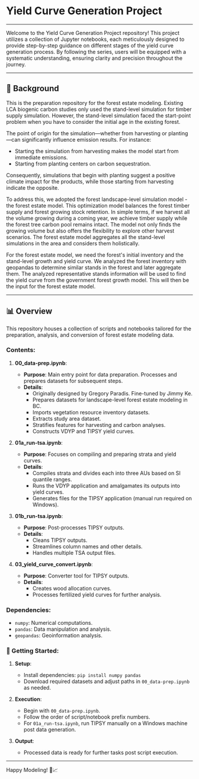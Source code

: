 
# Yield Curve Generation Project

---

Welcome to the Yield Curve Generation Project repository! This project utilizes a collection of Jupyter notebooks, each meticulously designed to provide step-by-step guidance on different stages of the yield curve generation process. By following the series, users will be equipped with a systematic understanding, ensuring clarity and precision throughout the journey.

---

## 🌲 Background 

This is the preparation repository for the forest estate modeling. Existing LCA biogenic carbon studies only used the stand-level simulation for timber supply simulation. However, the stand-level simulation faced the start-point problem when you have to consider the initial age in the existing forest. 

The point of origin for the simulation—whether from harvesting or planting—can significantly influence emission results. For instance:
- Starting the simulation from harvesting makes the model start from immediate emissions.
- Starting from planting centers on carbon sequestration. 

Consequently, simulations that begin with planting suggest a positive climate impact for the products, while those starting from harvesting indicate the opposite.

To address this, we adopted the forest landscape-level simulation model - the forest estate model. This optimization model balances the forest timber supply and forest growing stock retention. In simple terms, if we harvest all the volume growing during a coming year, we achieve timber supply while the forest tree carbon pool remains intact. The model not only finds the growing volume but also offers the flexibility to explore other harvest scenarios. The forest estate model aggregates all the stand-level simulations in the area and considers them holistically. 

For the forest estate model, we need the forest's initial inventory and the stand-level growth and yield curve. We analyzed the forest inventory with geopandas to determine similar stands in the forest and later aggregate them. The analyzed representative stands information will be used to find the yield curve from the government forest growth model. This will then be the input for the forest estate model. 

---

## 📊 Overview

This repository houses a collection of scripts and notebooks tailored for the preparation, analysis, and conversion of forest estate modeling data.

### Contents:

1. **00_data-prep.ipynb**:
   - **Purpose**: Main entry point for data preparation. Processes and prepares datasets for subsequent steps.
   - **Details**:
     - Originally designed by Gregory Paradis. Fine-tuned by Jimmy Ke.
     - Prepares datasets for landscape-level forest estate modeling in BC.
     - Imports vegetation resource inventory datasets.
     - Extracts study area dataset.
     - Stratifies features for harvesting and carbon analyses.
     - Constructs VDYP and TIPSY yield curves.

2. **01a_run-tsa.ipynb**:
   - **Purpose**: Focuses on compiling and preparing strata and yield curves.
   - **Details**:
     - Compiles strata and divides each into three AUs based on SI quantile ranges.
     - Runs the VDYP application and amalgamates its outputs into yield curves.
     - Generates files for the TIPSY application (manual run required on Windows).

3. **01b_run-tsa.ipynb**:
   - **Purpose**: Post-processes TIPSY outputs.
   - **Details**:
     - Cleans TIPSY outputs.
     - Streamlines column names and other details.
     - Handles multiple TSA output files.

4. **03_yield_curve_convert.ipynb**:
   - **Purpose**: Converter tool for TIPSY outputs.
   - **Details**:
     - Creates wood allocation curves.
     - Processes fertilized yield curves for further analysis.

### Dependencies:

- `numpy`: Numerical computations.
- `pandas`: Data manipulation and analysis.
- `geopandas`: Geoinformation analysis.

### 🚀 Getting Started:

1. **Setup**:
   - Install dependencies: `pip install numpy pandas`
   - Download required datasets and adjust paths in `00_data-prep.ipynb` as needed.

2. **Execution**:
   - Begin with `00_data-prep.ipynb`.
   - Follow the order of script/notebook prefix numbers.
   - For `01a_run-tsa.ipynb`, run TIPSY manually on a Windows machine post data generation.

3. **Output**:
   - Processed data is ready for further tasks post script execution.

---

Happy Modeling! 🌳📈
